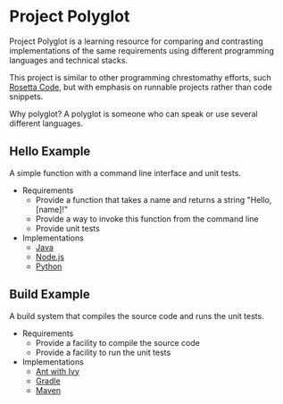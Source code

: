 # Project Polyglot

Project Polyglot is a learning resource for comparing and contrasting implementations of the same requirements
using different programming languages and technical stacks.

This project is similar to other programming chrestomathy efforts, such [Rosetta Code](http://www.rosettacode.org),
but with emphasis on runnable projects rather than code snippets.

Why polyglot? A polyglot is someone who can speak or use several different languages.

## Hello Example

A simple function with a command line interface and unit tests.

* Requirements
    * Provide a function that takes a name and returns a string "Hello, [name]!"
    * Provide a way to invoke this function from the command line
    * Provide unit tests
* Implementations
    * [Java](hello/java/README.md)
    * [Node.js](hello/node.js/README.md)
    * [Python](hello/python/README.md)

## Build Example

A build system that compiles the source code and runs the unit tests.

* Requirements
    * Provide a facility to compile the source code
    * Provide a facility to run the unit tests
* Implementations
    * [Ant with Ivy](build/ant-ivy/README.md)
    * [Gradle](build/gradle/README.md)
    * [Maven](build/maven/README.md)
